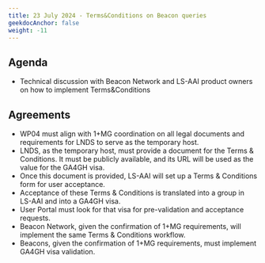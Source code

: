```yaml
---
title: 23 July 2024 - Terms&Conditions on Beacon queries
geekdocAnchor: false
weight: -11
---
```

<!--
SPDX-FileCopyrightText: 2024 PNED G.I.E.

SPDX-License-Identifier: CC-BY-4.0
-->

## Agenda
- Technical discussion with Beacon Network and LS-AAI product owners on how to implement Terms&Conditions

## Agreements
- WP04 must align with 1+MG coordination on all legal documents and requirements for LNDS to serve as the temporary host.
- LNDS, as the temporary host, must provide a document for the Terms & Conditions. It must be publicly available, and its URL will be used as the value for the GA4GH visa.
- Once this document is provided, LS-AAI will set up a Terms & Conditions form for user acceptance.
- Acceptance of these Terms & Conditions is translated into a group in LS-AAI and into a GA4GH visa.
- User Portal must look for that visa for pre-validation and acceptance requests.
- Beacon Network, given the confirmation of 1+MG requirements, will implement the same Terms & Conditions workflow.
- Beacons, given the confirmation of 1+MG requirements, must implement GA4GH visa validation.